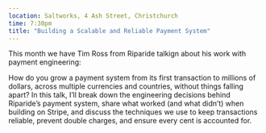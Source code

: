 ```yaml
---
location: Saltworks, 4 Ash Street, Christchurch
time: 7:30pm
title: "Building a Scalable and Reliable Payment System"
---
```


This month we have Tim Ross from Riparide talkign about his work with payment engineering:

How do you grow a payment system from its first transaction to millions of dollars, across multiple currencies and countries, without things falling apart? In this talk, I’ll break down the engineering decisions behind Riparide’s payment system, share what worked (and what didn’t) when building on Stripe, and discuss the techniques we use to keep transactions reliable, prevent double charges, and ensure every cent is accounted for.
